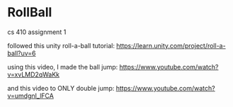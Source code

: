 # RollBall
 cs 410 assignment 1

 followed this unity roll-a-ball tutorial: https://learn.unity.com/project/roll-a-ball?uv=6

 using this video, I made the ball jump: https://www.youtube.com/watch?v=xvLMD2qWaKk

 and this video to ONLY double jump: https://www.youtube.com/watch?v=umdgnI_lFCA